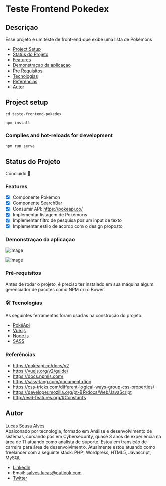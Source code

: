 # Teste Frontend Pokedex

## Descriçao
Esse projeto é um teste de front-end que exibe uma lista de Pokémons

<!--ts-->
   * [Project Setup](#project-setup)
   * [Status do Projeto](#Status-do-Projeto)
   * [Features](#features)
   * [Demonstraçao da aplicaçao](#Demonstraçao-da-aplicaçao)
   * [Pre Requisitos](#pré-requisitos)
   * [Tecnologias](#Tecnologias)
   * [Referências](#referências)
   * [Autor](#autor)
   
<!--te-->

## Project setup
```
cd teste-frontend-pokedex
```
```
npm install
```

### Compiles and hot-reloads for development
```
npm run serve
```
## Status do Projeto
Concluído  🚀 

### Features
- [x] Componente Pokémon
- [x] Componente SearchBar
- [X] Consumir API: https://pokeapi.co/
- [X] Implementar listagem de Pokémons
- [X] Implementar filtro de pesquisa por um input de texto
- [X] Implementar estilo de acordo com o design proposto

### Demonstraçao da aplicaçao
![image](https://user-images.githubusercontent.com/46874823/114340294-a2143900-9b2d-11eb-80b9-b98cd4fd57c1.png)

![image](https://user-images.githubusercontent.com/46874823/114340335-b821f980-9b2d-11eb-9328-682c3f0e781f.png)

### Pré-requisitos
Antes de rodar o projeto, é preciso ter instalado em sua máquina algum gerenciador de pacotes como NPM ou o Bower.

### 🛠 Tecnologias

As seguintes ferramentas foram usadas na construção do projeto:

- [PokéApi](https://pokeapi.co/)
- [Vue.js](https://vuejs.org/)
- [Node.js](https://nodejs.org/en/)
- [SASS](https://sass-lang.com/)

### Referências
- https://pokeapi.co/docs/v2
- https://vuejs.org/v2/guide/
- https://docs.npmjs.com/
- https://sass-lang.com/documentation
- https://css-tricks.com/different-logical-ways-group-css-properties/
- https://developer.mozilla.org/pt-BR/docs/Web/JavaScript
- http://es6-features.org/#Constants

## Autor

[Lucas Sousa Alves](https://github.com/lucas-salves) <br/>
Apaixonado por tecnologia, formado em Análise e desenvolvimento de sistemas, cursando pós em Cybersecurity, quase 3 anos de experiência na área de TI atuando como analista de suporte. Estou em transição de carreira para área de desenvolvimento.
Atualmente estou atuando como freelancer com a seguinte stack:
PHP, Wordpress, HTML5, Javascript, MySQL

- [LinkedIn](https://www.linkedin.com/in/lucas-salves/)
- Email: salves.lucas@outlook.com
- [Twitter](https://twitter.com/ERR_CPU_USAGE)




